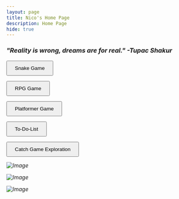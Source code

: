 ```yaml
---
layout: page
title: Nico's Home Page
description: Home Page
hide: true
---
```


### <i>"Reality is wrong, dreams are for real." -Tupac Shakur<i>

<a href="https://nico055o.github.io/Nico_2025/snake/" target="_blank"
style="text-deocration: none">
    <button style="padding: 10px 20px; front-size: 16px; cursor: pointer;">Snake Game 
</button>
<a>

<a href="https://nico055o.github.io/Nico_2025/Nico_2025/gamify/adventureGame" target="_blank"
style="text-deocration: none">
    <button style="padding: 10px 20px; front-size: 16px; cursor: pointer;">RPG Game 
</button>
<a>

<a href="https://nico055o.github.io/Nico_2025/Nico_2025/gamify/platformer" target="_blank"
style="text-deocration: none">
    <button style="padding: 10px 20px; front-size: 16px; cursor: pointer;">Platformer Game 
</button>
<a>

<a href="https://nico055o.github.io/Nico_2025/To-Do-Hacks/index.html" target="_blank"
style="text-deocration: none">
    <button style="padding: 10px 20px; front-size: 16px; cursor: pointer;">To-Do-List 
</button>
<a>

<a href="https://nico055o.github.io/Nico_2025/catch-game/CatchGame" target="_blank"
style="text-deocration: none">
    <button style="padding: 10px 20px; front-size: 16px; cursor: pointer;">Catch Game Exploration 
</button>
<a>



![Image](https://github.com/user-attachments/assets/bfe2e016-bb73-41e3-9c5a-89b9139069be)

![Image](https://github.com/user-attachments/assets/f268a32c-db3e-4943-9cea-c59cc835f04b)

![Image](https://github.com/user-attachments/assets/4e99e06e-c155-4c77-9c6c-2c05c4e743f2)